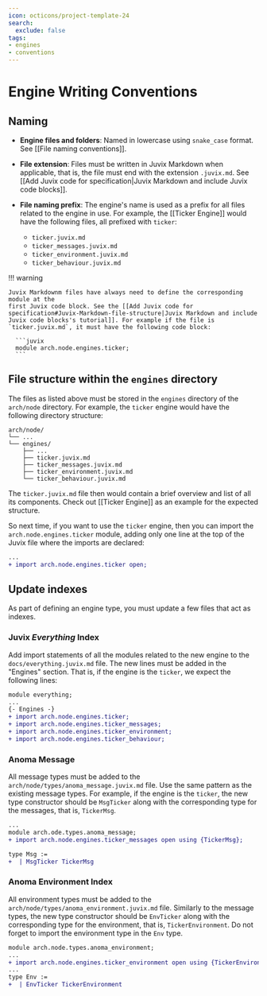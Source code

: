 ```yaml
---
icon: octicons/project-template-24
search:
  exclude: false
tags:
- engines
- conventions
---
```


# Engine Writing Conventions

## Naming

<div class="annotate" markdown>

- **Engine files and folders**: Named in lowercase using `snake_case` format. See [[File naming conventions]].

- **File extension**: Files must be written in Juvix Markdown when applicable, that is, the file
  must end with the extension `.juvix.md`. See [[Add Juvix code for specification|Juvix Markdown and include Juvix code blocks]].

- **File naming prefix**: The engine's name is used as a prefix for all
  files related to the engine in use. For example, the [[Ticker Engine]]
  would have the following files, all prefixed with `ticker`:

  - `ticker.juvix.md`
  - `ticker_messages.juvix.md`
  - `ticker_environment.juvix.md`
  - `ticker_behaviour.juvix.md`

</div>

!!! warning

    Juvix Markdownm files have always need to define the corresponding module at the
    first Juvix code block. See the [[Add Juvix code for specification#Juvix-Markdown-file-structure|Juvix Markdown and include Juvix code blocks's tutorial]]. For example if the file is
    `ticker.juvix.md`, it must have the following code block:

      ```juvix
      module arch.node.engines.ticker;
      ```

## File structure within the `engines` directory

The files as listed above must be stored in the `engines` directory of the
`arch/node` directory. For example, the `ticker` engine would
have the following directory structure:

```plaintext
arch/node/
└── ...
└── engines/
    ├── ...
    ├── ticker.juvix.md
    ├── ticker_messages.juvix.md
    ├── ticker_environment.juvix.md
    └── ticker_behaviour.juvix.md
```

The `ticker.juvix.md` file then would contain a brief overview and list of all
its components. Check out [[Ticker Engine]] as an example for the expected
structure.

So next time, if you want to use the `ticker` engine, then you can import the
`arch.node.engines.ticker` module, adding only one line at the top of the Juvix
file where the imports are declared:

```diff
...
+ import arch.node.engines.ticker open;
```


## Update indexes

As part of defining an engine type, you must update a few files that act as indexes.

### Juvix *Everything* Index

Add import statements of all the modules related to the new engine to the
`docs/everything.juvix.md` file. The new lines must be added in the "Engines"
section. That is, if the engine is the `ticker`, we expect the following lines:

```diff title="docs/everything.juvix.md"
module everything;
...
{- Engines -}
+ import arch.node.engines.ticker;
+ import arch.node.engines.ticker_messages;
+ import arch.node.engines.ticker_environment;
+ import arch.node.engines.ticker_behaviour;
```


### Anoma Message

All message types must be added to the `arch/node/types/anoma_message.juvix.md`
file. Use the same pattern as the existing message types. For example, if the
engine is the `ticker`, the new type constructor should be `MsgTicker` along
with the corresponding type for the messages, that is, `TickerMsg`.

```diff title="arch/node/types/anoma_message.juvix.md"
...
module arch.ode.types.anoma_message;
+ import arch.node.engines.ticker_messages open using {TickerMsg};

type Msg :=
+  | MsgTicker TickerMsg
```

### Anoma Environment Index

All environment types must be added to the
`arch/node/types/anoma_environment.juvix.md` file. Similarly to the message
types, the new type constructor should be `EnvTicker` along with the
corresponding type for the environment, that is, `TickerEnvironment`. Do not
forget to import the environment type in the `Env` type.

```diff title="arch/node/types/anoma_environment.juvix.md"
module arch.node.types.anoma_environment;
...
+ import arch.node.engines.ticker_environment open using {TickerEnvironment};
...
type Env :=
+  | EnvTicker TickerEnvironment
```
